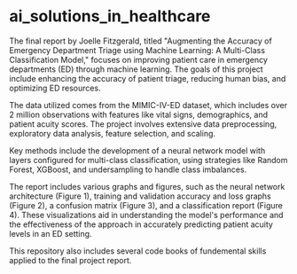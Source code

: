 # ai_solutions_in_healthcare

The final report by Joelle Fitzgerald, titled "Augmenting the Accuracy of Emergency Department Triage using Machine Learning: A Multi-Class Classification Model," focuses on improving patient care in emergency departments (ED) through machine learning. The goals of this project include enhancing the accuracy of patient triage, reducing human bias, and optimizing ED resources.

The data utilized comes from the MIMIC-IV-ED dataset, which includes over 2 million observations with features like vital signs, demographics, and patient acuity scores. The project involves extensive data preprocessing, exploratory data analysis, feature selection, and scaling.

Key methods include the development of a neural network model with layers configured for multi-class classification, using strategies like Random Forest, XGBoost, and undersampling to handle class imbalances.

The report includes various graphs and figures, such as the neural network architecture (Figure 1), training and validation accuracy and loss graphs (Figure 2), a confusion matrix (Figure 3), and a classification report (Figure 4). These visualizations aid in understanding the model's performance and the effectiveness of the approach in accurately predicting patient acuity levels in an ED setting.

This repository also includes several code books of fundemental skills applied to the final project report.
